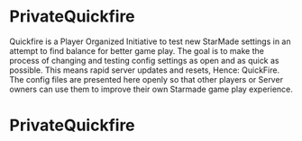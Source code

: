 # PrivateQuickfire
Quickfire is a Player Organized Initiative to test new StarMade settings in an attempt to find balance for better game play.
The goal is to make the process of changing and testing config settings as open and as quick as possible.  This means rapid server updates and resets, Hence: QuickFire.  The config files are presented here openly so that other players or Server owners can use them to improve their own Starmade game play experience.
# PrivateQuickfire
